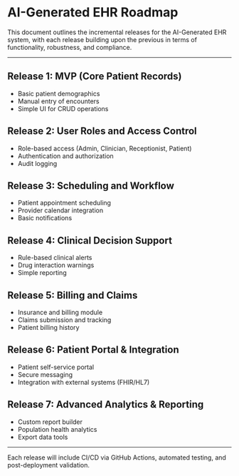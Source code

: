 # AI-Generated EHR Roadmap

This document outlines the incremental releases for the AI-Generated EHR system, with each release building upon the previous in terms of functionality, robustness, and compliance.

---

## Release 1: MVP (Core Patient Records)
- Basic patient demographics
- Manual entry of encounters
- Simple UI for CRUD operations

## Release 2: User Roles and Access Control
- Role-based access (Admin, Clinician, Receptionist, Patient)
- Authentication and authorization
- Audit logging

## Release 3: Scheduling and Workflow
- Patient appointment scheduling
- Provider calendar integration
- Basic notifications

## Release 4: Clinical Decision Support
- Rule-based clinical alerts
- Drug interaction warnings
- Simple reporting

## Release 5: Billing and Claims
- Insurance and billing module
- Claims submission and tracking
- Patient billing history

## Release 6: Patient Portal & Integration
- Patient self-service portal
- Secure messaging
- Integration with external systems (FHIR/HL7)

## Release 7: Advanced Analytics & Reporting
- Custom report builder
- Population health analytics
- Export data tools

---

Each release will include CI/CD via GitHub Actions, automated testing, and post-deployment validation.
